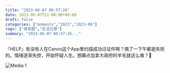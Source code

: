 ```yaml
---
title: "2023-06-07 06:57:26"
date: 2023-06-07T11:00:00+08:00
draft: false
categories: ["moments","2023","2023-06"]
tags: ["朋友圈","生活记录"]
summary: "2023-06-07 06:57:26..."
---
```


『HELP』有没有人在Canoo这个App里扫描成功过证件啊？搞了一下午都是失败的。情绪逐渐失控，开始怀疑人生。想薅点加拿大政府的羊毛就这么难？🥲

![Media 1](/Moments/photos/2023-06-07/202306070657260.jpg)

